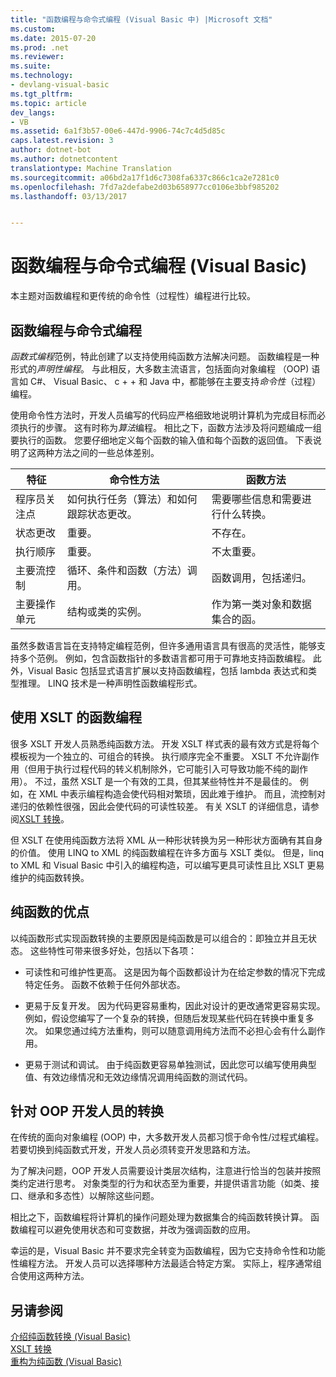 ```yaml
---
title: "函数编程与命令式编程 (Visual Basic 中) |Microsoft 文档"
ms.custom: 
ms.date: 2015-07-20
ms.prod: .net
ms.reviewer: 
ms.suite: 
ms.technology:
- devlang-visual-basic
ms.tgt_pltfrm: 
ms.topic: article
dev_langs:
- VB
ms.assetid: 6a1f3b57-00e6-447d-9906-74c7c4d5d85c
caps.latest.revision: 3
author: dotnet-bot
ms.author: dotnetcontent
translationtype: Machine Translation
ms.sourcegitcommit: a06bd2a17f1d6c7308fa6337c866c1ca2e7281c0
ms.openlocfilehash: 7fd7a2defabe2d03b658977cc0106e3bbf985202
ms.lasthandoff: 03/13/2017


---
```

# <a name="functional-programming-vs-imperative-programming-visual-basic"></a>函数编程与命令式编程 (Visual Basic)
本主题对函数编程和更传统的命令性（过程性）编程进行比较。  
  
## <a name="functional-programming-vs-imperative-programming"></a>函数编程与命令式编程  
 *函数式编程*范例，特此创建了以支持使用纯函数方法解决问题。 函数编程是一种形式的*声明性编程*。 与此相反，大多数主流语言，包括面向对象编程 （OOP) 语言如 C#、 Visual Basic、 c + + 和 Java 中，都能够在主要支持*命令性*（过程） 编程。  
  
 使用命令性方法时，开发人员编写的代码应严格细致地说明计算机为完成目标而必须执行的步骤。 这有时称为*算法*编程。 相比之下，函数方法涉及将问题编成一组要执行的函数。 您要仔细地定义每个函数的输入值和每个函数的返回值。 下表说明了这两种方法之间的一些总体差别。  
  
|特征|命令性方法|函数方法|  
|--------------------|-------------------------|-------------------------|  
|程序员关注点|如何执行任务（算法）和如何跟踪状态更改。|需要哪些信息和需要进行什么转换。|  
|状态更改|重要。|不存在。|  
|执行顺序|重要。|不太重要。|  
|主要流控制|循环、条件和函数（方法）调用。|函数调用，包括递归。|  
|主要操作单元|结构或类的实例。|作为第一类对象和数据集合的函。|  
  
 虽然多数语言旨在支持特定编程范例，但许多通用语言具有很高的灵活性，能够支持多个范例。 例如，包含函数指针的多数语言都可用于可靠地支持函数编程。 此外，Visual Basic 包括显式语言扩展以支持函数编程，包括 lambda 表达式和类型推理。 LINQ 技术是一种声明性函数编程形式。  
  
## <a name="functional-programming-using-xslt"></a>使用 XSLT 的函数编程  
 很多 XSLT 开发人员熟悉纯函数方法。 开发 XSLT 样式表的最有效方式是将每个模板视为一个独立的、可组合的转换。 执行顺序完全不重要。 XSLT 不允许副作用（但用于执行过程代码的转义机制除外，它可能引入可导致功能不纯的副作用）。 不过，虽然 XSLT 是一个有效的工具，但其某些特性并不是最佳的。 例如，在 XML 中表示编程构造会使代码相对繁琐，因此难于维护。 而且，流控制对递归的依赖性很强，因此会使代码的可读性较差。 有关 XSLT 的详细信息，请参阅[XSLT 转换](http://msdn.microsoft.com/library/202f8820-224c-494f-b61e-cd127eac6e03)。  
  
 但 XSLT 在使用纯函数方法将 XML 从一种形状转换为另一种形状方面确有其自身的价值。 使用 LINQ to XML 的纯函数编程在许多方面与 XSLT 类似。 但是，linq to XML 和 Visual Basic 中引入的编程构造，可以编写更具可读性且比 XSLT 更易维护的纯函数转换。  
  
## <a name="advantages-of-pure-functions"></a>纯函数的优点  
 以纯函数形式实现函数转换的主要原因是纯函数是可以组合的：即独立并且无状态。 这些特性可带来很多好处，包括以下各项：  
  
-   可读性和可维护性更高。 这是因为每个函数都设计为在给定参数的情况下完成特定任务。 函数不依赖于任何外部状态。  
  
-   更易于反复开发。 因为代码更容易重构，因此对设计的更改通常更容易实现。 例如，假设您编写了一个复杂的转换，但随后发现某些代码在转换中重复多次。 如果您通过纯方法重构，则可以随意调用纯方法而不必担心会有什么副作用。  
  
-   更易于测试和调试。 由于纯函数更容易单独测试，因此您可以编写使用典型值、有效边缘情况和无效边缘情况调用纯函数的测试代码。  
  
## <a name="transitioning-for-oop-developers"></a>针对 OOP 开发人员的转换  
 在传统的面向对象编程 (OOP) 中，大多数开发人员都习惯于命令性/过程式编程。 若要切换到纯函数式开发，开发人员必须转变开发思路和方法。  
  
 为了解决问题，OOP 开发人员需要设计类层次结构，注意进行恰当的包装并按照类约定进行思考。 对象类型的行为和状态至为重要，并提供语言功能（如类、接口、继承和多态性）以解除这些问题。  
  
 相比之下，函数编程将计算机的操作问题处理为数据集合的纯函数转换计算。 函数编程可以避免使用状态和可变数据，并改为强调函数的应用。  
  
 幸运的是，Visual Basic 并不要求完全转变为函数编程，因为它支持命令性和功能性编程方法。 开发人员可以选择哪种方法最适合特定方案。 实际上，程序通常组合使用这两种方法。  
  
## <a name="see-also"></a>另请参阅  
 [介绍纯函数转换 (Visual Basic)](../../../../visual-basic/programming-guide/concepts/linq/introduction-to-pure-functional-transformations.md)   
 [XSLT 转换](http://msdn.microsoft.com/library/202f8820-224c-494f-b61e-cd127eac6e03)   
 [重构为纯函数 (Visual Basic)](../../../../visual-basic/programming-guide/concepts/linq/refactoring-into-pure-functions.md)

